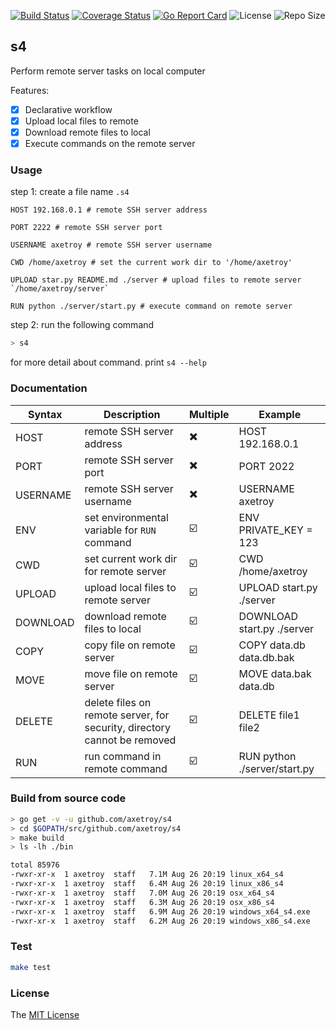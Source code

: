 [![Build Status](https://travis-ci.com/axetroy/s4.svg?branch=master)](https://travis-ci.com/axetroy/s4)
[![Coverage Status](https://coveralls.io/repos/github/axetroy/s4/badge.svg?branch=master)](https://coveralls.io/github/axetroy/s4?branch=master)
[![Go Report Card](https://goreportcard.com/badge/github.com/axetroy/s4)](https://goreportcard.com/report/github.com/axetroy/s4)
![License](https://img.shields.io/github/license/axetroy/s4.svg)
![Repo Size](https://img.shields.io/github/repo-size/axetroy/s4.svg)

## s4

Perform remote server tasks on local computer

Features:

- [x] Declarative workflow
- [x] Upload local files to remote
- [x] Download remote files to local
- [x] Execute commands on the remote server

### Usage

step 1: create a file name `.s4`

```s4
HOST 192.168.0.1 # remote SSH server address

PORT 2222 # remote SSH server port

USERNAME axetroy # remote SSH server username

CWD /home/axetroy # set the current work dir to '/home/axetroy'

UPLOAD star.py README.md ./server # upload files to remote server `/home/axetroy/server`

RUN python ./server/start.py # execute command on remote server
```

step 2: run the following command

```bash
> s4
```

for more detail about command. print `s4 --help`

### Documentation

| Syntax   | Description                                                              | Multiple | Example                      |
| -------- | ------------------------------------------------------------------------ | -------- | ---------------------------- |
| HOST     | remote SSH server address                                                | ✖️       | HOST 192.168.0.1             |
| PORT     | remote SSH server port                                                   | ✖️       | PORT 2022                    |
| USERNAME | remote SSH server username                                               | ✖️       | USERNAME axetroy             |
| ENV      | set environmental variable for `RUN` command                             | ☑️       | ENV PRIVATE_KEY = 123        |
| CWD      | set current work dir for remote server                                   | ☑️       | CWD /home/axetroy            |
| UPLOAD   | upload local files to remote server                                      | ☑️       | UPLOAD start.py ./server     |
| DOWNLOAD | download remote files to local                                           | ☑️       | DOWNLOAD start.py ./server   |
| COPY     | copy file on remote server                                               | ☑️       | COPY data.db data.db.bak     |
| MOVE     | move file on remote server                                               | ☑️       | MOVE data.bak data.db        |
| DELETE   | delete files on remote server, for security, directory cannot be removed | ☑️       | DELETE file1 file2           |
| RUN      | run command in remote command                                            | ☑️       | RUN python ./server/start.py |

### Build from source code

```bash
> go get -v -u github.com/axetroy/s4
> cd $GOPATH/src/github.com/axetroy/s4
> make build
> ls -lh ./bin

total 85976
-rwxr-xr-x  1 axetroy  staff   7.1M Aug 26 20:19 linux_x64_s4
-rwxr-xr-x  1 axetroy  staff   6.4M Aug 26 20:19 linux_x86_s4
-rwxr-xr-x  1 axetroy  staff   7.0M Aug 26 20:19 osx_x64_s4
-rwxr-xr-x  1 axetroy  staff   6.3M Aug 26 20:19 osx_x86_s4
-rwxr-xr-x  1 axetroy  staff   6.9M Aug 26 20:19 windows_x64_s4.exe
-rwxr-xr-x  1 axetroy  staff   6.2M Aug 26 20:19 windows_x86_s4.exe
```

### Test

```bash
make test
```

### License

The [MIT License](https://github.com/axetroy/s4/blob/master/LICENSE)
